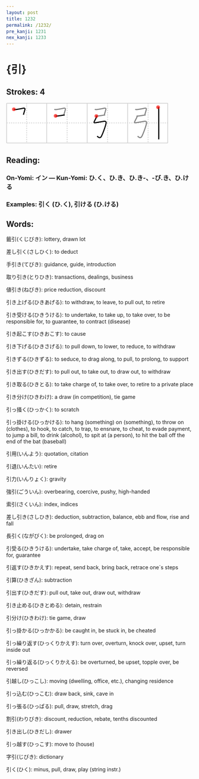 ```yaml
---
layout: post
title: 1232
permalink: /1232/
pre_kanji: 1231
nex_kanji: 1233
---
```


# {引}

## Strokes: 4

<div class="stroke"><img src="../images/E5BC95.png" /></div>

## Reading:

### On-Yomi: イン &mdash; Kun-Yomi: ひ.く、ひ.き、ひ.き-、-び.き、ひ.ける

### Examples: 引く (ひ.く), 引ける (ひ.ける)

## Words:

籤引(くじびき): lottery, drawn lot

差し引く(さしひく): to deduct

手引き(てびき): guidance, guide, introduction

取り引き(とりひき): transactions, dealings, business

値引き(ねびき): price reduction, discount

引き上げる(ひきあげる): to withdraw, to leave, to pull out, to retire

引き受ける(ひきうける): to undertake, to take up, to take over, to be responsible for, to guarantee, to contract (disease)

引き起こす(ひきおこす): to cause

引き下げる(ひきさげる): to pull down, to lower, to reduce, to withdraw

引きずる(ひきずる): to seduce, to drag along, to pull, to prolong, to support

引き出す(ひきだす): to pull out, to take out, to draw out, to withdraw

引き取る(ひきとる): to take charge of, to take over, to retire to a private place

引き分け(ひきわけ): a draw (in competition), tie game

引っ掻く(ひっかく): to scratch

引っ掛ける(ひっかける): to hang (something) on (something), to throw on (clothes), to hook, to catch, to trap, to ensnare, to cheat, to evade payment, to jump a bill, to drink (alcohol), to spit at (a person), to hit the ball off the end of the bat (baseball)

引用(いんよう): quotation, citation

引退(いんたい): retire

引力(いんりょく): gravity

強引(ごういん): overbearing, coercive, pushy, high-handed

索引(さくいん): index, indices

差し引き(さしひき): deduction, subtraction, balance, ebb and flow, rise and fall

長引く(ながびく): be prolonged, drag on

引受る(ひきうける): undertake, take charge of, take, accept, be responsible for, guarantee

引返す(ひきかえす): repeat, send back, bring back, retrace one´s steps

引算(ひきざん): subtraction

引出す(ひきだす): pull out, take out, draw out, withdraw

引き止める(ひきとめる): detain, restrain

引分け(ひきわけ): tie game, draw

引っ掛かる(ひっかかる): be caught in, be stuck in, be cheated

引っ繰り返す(ひっくりかえす): turn over, overturn, knock over, upset, turn inside out

引っ繰り返る(ひっくりかえる): be overturned, be upset, topple over, be reversed

引越し(ひっこし): moving (dwelling, office, etc.), changing residence

引っ込む(ひっこむ): draw back, sink, cave in

引っ張る(ひっぱる): pull, draw, stretch, drag

割引(わりびき): discount, reduction, rebate, tenths discounted

引き出し(ひきだし): drawer

引っ越す(ひっこす): move to (house)

字引(じびき): dictionary

引く(ひく): minus, pull, draw, play (string instr.)
